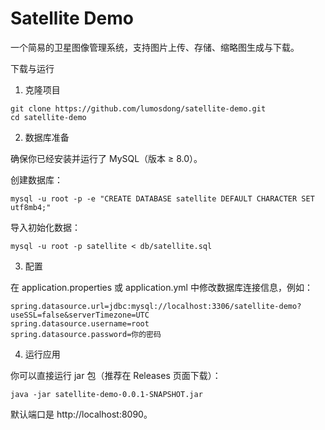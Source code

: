 Satellite Demo
=

一个简易的卫星图像管理系统，支持图片上传、存储、缩略图生成与下载。

下载与运行
1. 克隆项目
```
git clone https://github.com/lumosdong/satellite-demo.git
cd satellite-demo
```
2. 数据库准备

确保你已经安装并运行了 MySQL（版本 ≥ 8.0）。

创建数据库：
```
mysql -u root -p -e "CREATE DATABASE satellite DEFAULT CHARACTER SET utf8mb4;"
```

导入初始化数据：
```
mysql -u root -p satellite < db/satellite.sql
```
3. 配置

在 application.properties 或 application.yml 中修改数据库连接信息，例如：
```
spring.datasource.url=jdbc:mysql://localhost:3306/satellite-demo?useSSL=false&serverTimezone=UTC
spring.datasource.username=root
spring.datasource.password=你的密码
```
4. 运行应用

你可以直接运行 jar 包（推荐在 Releases 页面下载）：
```
java -jar satellite-demo-0.0.1-SNAPSHOT.jar
```

默认端口是 http://localhost:8090。
